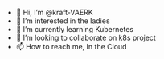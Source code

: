 - 👋 Hi, I’m @kraft-VAERK
- 👀 I’m interested in the ladies
- 🌱 I’m currently learning Kubernetes
- 💞️ I’m looking to collaborate on k8s project
- 📫 How to reach me, In the Cloud

<!---
kraft-VAERK/kraft-VAERK is a ✨ special ✨ repository because its `README.md` (this file) appears on your GitHub profile.
You can click the Preview link to take a look at your changes.
--->
